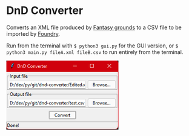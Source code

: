 # DnD Converter

Converts an XML file produced by [Fantasy grounds](https://www.fantasygrounds.com/home/home.php) to a CSV file to be imported by [Foundry](https://foundryvtt.com/).

Run from the terminal with `$ python3 gui.py` for the GUI version, or `$ python3 main.py fileA.xml fileB.csv` to run entirely from the terminal.

![Screenshot](dnd_converter.png)